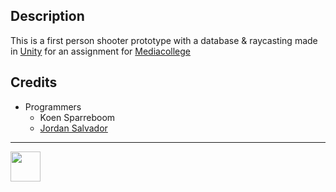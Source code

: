 ## Description

This is a first person shooter prototype with a database & raycasting made in <a href="https://unity3d.com/" target="_blank">Unity</a> for an assignment for <a href="https://ma-web.nl/" target="_blank">Mediacollege</a>

## Credits

* Programmers
  * Koen Sparreboom
  * <a href="https://github.com/23448">Jordan Salvador</a>

---

<img src="https://www.ma-web.nl/static/vector/Logo_blok.svg" width="48">